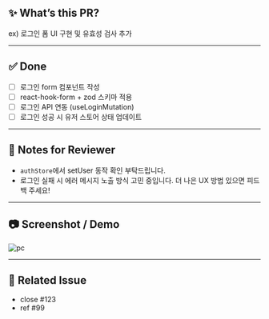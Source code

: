 ## ✨ What’s this PR?

<!-- 어떤 기능/수정인지 간단히 설명해주세요 -->

ex) 로그인 폼 UI 구현 및 유효성 검사 추가

---

## ✅ Done

- [ ] 로그인 form 컴포넌트 작성
- [ ] react-hook-form + zod 스키마 적용
- [ ] 로그인 API 연동 (useLoginMutation)
- [ ] 로그인 성공 시 유저 스토어 상태 업데이트

---

## 💬 Notes for Reviewer

<!-- 리뷰어가 확인했으면 하는 포인트, 의문점, 논의할 사항 등을 자유롭게 작성해주세요 -->

- `authStore`에서 setUser 동작 확인 부탁드립니다.
- 로그인 실패 시 에러 메시지 노출 방식 고민 중입니다. 더 나은 UX 방법 있으면 피드백 주세요!

---

## 📷 Screenshot / Demo

![pc](https://example.com)

---

## 🔗 Related Issue

- close #123
- ref #99
